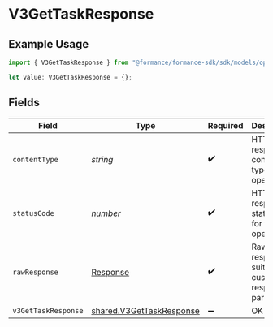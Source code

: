 # V3GetTaskResponse

## Example Usage

```typescript
import { V3GetTaskResponse } from "@formance/formance-sdk/sdk/models/operations";

let value: V3GetTaskResponse = {};
```

## Fields

| Field                                                                       | Type                                                                        | Required                                                                    | Description                                                                 |
| --------------------------------------------------------------------------- | --------------------------------------------------------------------------- | --------------------------------------------------------------------------- | --------------------------------------------------------------------------- |
| `contentType`                                                               | *string*                                                                    | :heavy_check_mark:                                                          | HTTP response content type for this operation                               |
| `statusCode`                                                                | *number*                                                                    | :heavy_check_mark:                                                          | HTTP response status code for this operation                                |
| `rawResponse`                                                               | [Response](https://developer.mozilla.org/en-US/docs/Web/API/Response)       | :heavy_check_mark:                                                          | Raw HTTP response; suitable for custom response parsing                     |
| `v3GetTaskResponse`                                                         | [shared.V3GetTaskResponse](../../../sdk/models/shared/v3gettaskresponse.md) | :heavy_minus_sign:                                                          | OK                                                                          |